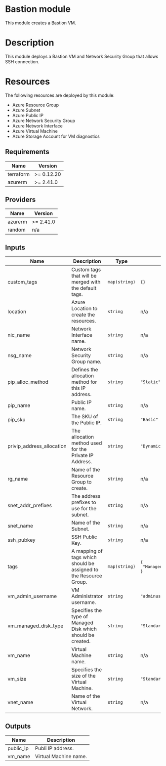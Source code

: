 # Bastion module

This module creates a Bastion VM.

# Description

This module deploys a Bastion VM and Network Security Group
that allows SSH connection.

# Resources

The following resources are deployed by this module:
* Azure Resource Group
* Azure Subnet
* Azure Public IP
* Azure Network Security Group
* Azure Network Interface
* Azure Virtual Machine
* Azure Storage Account for VM diagnostics

## Requirements

| Name | Version |
|------|---------|
| terraform | >= 0.12.20 |
| azurerm | >= 2.41.0 |

## Providers

| Name | Version |
|------|---------|
| azurerm | >= 2.41.0 |
| random | n/a |

## Inputs

| Name | Description | Type | Default | Required |
|------|-------------|------|---------|:--------:|
| custom\_tags | Custom tags that will be merged with the default tags. | `map(string)` | `{}` | no |
| location | Azure Location to create the resources. | `string` | n/a | yes |
| nic\_name | Network Interface name. | `string` | n/a | yes |
| nsg\_name | Network Security Group name. | `string` | n/a | yes |
| pip\_alloc\_method | Defines the allocation method for this IP address. | `string` | `"Static"` | no |
| pip\_name | Public IP name. | `string` | n/a | yes |
| pip\_sku | The SKU of the Public IP. | `string` | `"Basic"` | no |
| privip\_address\_allocation | The allocation method used for the Private IP Address. | `string` | `"Dynamic"` | no |
| rg\_name | Name of the Resource Group to create. | `string` | n/a | yes |
| snet\_addr\_prefixes | The address prefixes to use for the subnet. | `string` | n/a | yes |
| snet\_name | Name of the Subnet. | `string` | n/a | yes |
| ssh\_pubkey | SSH Public Key. | `string` | n/a | yes |
| tags | A mapping of tags which should be assigned to the Resource Group. | `map(string)` | <pre>{<br>  "ManagedBy": "Terraform"<br>}</pre> | no |
| vm\_admin\_username | VM Administrator username. | `string` | `"adminuser"` | no |
| vm\_managed\_disk\_type | Specifies the type of Managed Disk which should be created. | `string` | `"Standard_LRS"` | no |
| vm\_name | Virtual Machine name. | `string` | n/a | yes |
| vm\_size | Specifies the size of the Virtual Machine. | `string` | `"Standard_DS1_v2"` | no |
| vnet\_name | Name of the Virtual Network. | `string` | n/a | yes |

## Outputs

| Name | Description |
|------|-------------|
| public\_ip | Publi IP address. |
| vm\_name | Virtual Machine name. |
